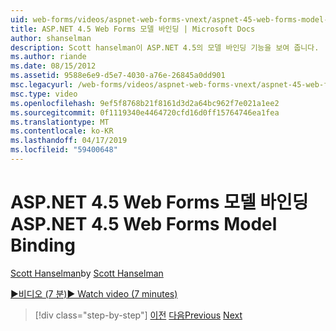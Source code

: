 ```yaml
---
uid: web-forms/videos/aspnet-web-forms-vnext/aspnet-45-web-forms-model-binding
title: ASP.NET 4.5 Web Forms 모델 바인딩 | Microsoft Docs
author: shanselman
description: Scott hanselman이 ASP.NET 4.5의 모델 바인딩 기능을 보여 줍니다.
ms.author: riande
ms.date: 08/15/2012
ms.assetid: 9588e6e9-d5e7-4030-a76e-26845a0dd901
msc.legacyurl: /web-forms/videos/aspnet-web-forms-vnext/aspnet-45-web-forms-model-binding
msc.type: video
ms.openlocfilehash: 9ef5f8768b21f8161d3d2a64bc962f7e021a1ee2
ms.sourcegitcommit: 0f1119340e4464720cfd16d0ff15764746ea1fea
ms.translationtype: MT
ms.contentlocale: ko-KR
ms.lasthandoff: 04/17/2019
ms.locfileid: "59400648"
---
```

# <a name="aspnet-45-web-forms-model-binding"></a><span data-ttu-id="2ff7e-103">ASP.NET 4.5 Web Forms 모델 바인딩</span><span class="sxs-lookup"><span data-stu-id="2ff7e-103">ASP.NET 4.5 Web Forms Model Binding</span></span>

<span data-ttu-id="2ff7e-104">[Scott Hanselman](https://github.com/shanselman)</span><span class="sxs-lookup"><span data-stu-id="2ff7e-104">by [Scott Hanselman](https://github.com/shanselman)</span></span>

[<span data-ttu-id="2ff7e-105">&#9654;비디오 (7 분)</span><span class="sxs-lookup"><span data-stu-id="2ff7e-105">&#9654; Watch video (7 minutes)</span></span>](https://channel9.msdn.com/Blogs/ASP-NET-Site-Videos/aspnet-45-web-forms-model-binding)

> [!div class="step-by-step"]
> <span data-ttu-id="2ff7e-106">[이전](aspnet-vnext-videos-model-binding-part-3-updating.md)
> [다음](aspnet-45-web-forms-strong-typed-data-controls.md)</span><span class="sxs-lookup"><span data-stu-id="2ff7e-106">[Previous](aspnet-vnext-videos-model-binding-part-3-updating.md)
[Next](aspnet-45-web-forms-strong-typed-data-controls.md)</span></span>
